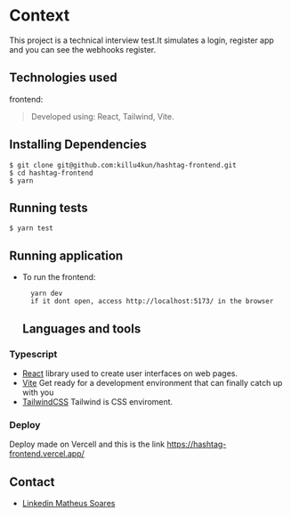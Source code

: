 # Context
This project is a technical interview test.It simulates a login, register app and you can see the webhooks register.

## Technologies used

frontend:
> Developed using: React, Tailwind, Vite.

## Installing Dependencies

    $ git clone git@github.com:killu4kun/hashtag-frontend.git
    $ cd hashtag-frontend
    $ yarn
## Running tests 
    $ yarn test
## Running application

* To run the frontend:

  ```
    yarn dev
    if it dont open, access http://localhost:5173/ in the browser
  ```
  
  ## Languages and tools

### Typescript

- [React](http://facebook.github.io/react) library used to create user interfaces on web pages.
- [Vite](https://vitejs.dev/) Get ready for a development environment that can finally catch up with you
- [TailwindCSS](https://tailwindcss.com/) Tailwind is CSS enviroment.


### Deploy 

Deploy made on Vercell and this is the link https://hashtag-frontend.vercel.app/

## Contact

- [Linkedin Matheus Soares](https://www.linkedin.com/in/mateeus-soarees/)
